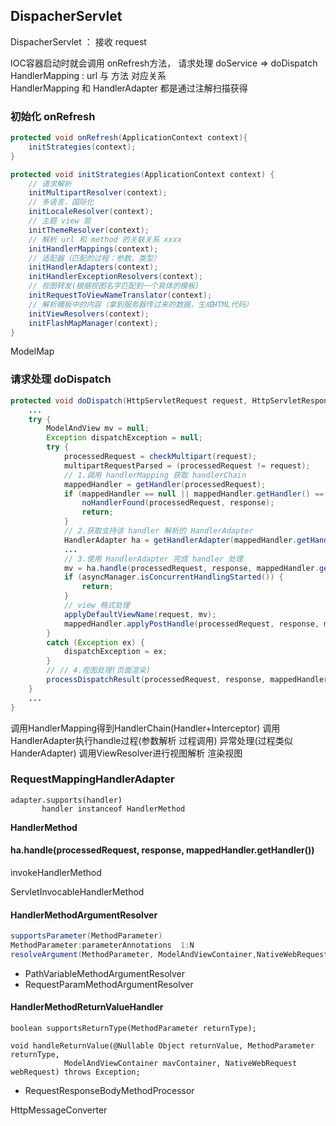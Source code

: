 ## DispacherServlet

DispacherServlet ： 接收 request 

IOC容器启动时就会调用 onRefresh方法，
请求处理 doService => doDispatch  
HandlerMapping : url 与 方法 对应关系  
HandlerMapping 和 HandlerAdapter 都是通过注解扫描获得

### 初始化 onRefresh

```java
protected void onRefresh(ApplicationContext context){
    initStrategies(context);
}

protected void initStrategies(ApplicationContext context) {
    // 请求解析
    initMultipartResolver(context);
    // 多语言，国际化
    initLocaleResolver(context);
    // 主题 view 层
    initThemeResolver(context);
    // 解析 url 和 method 的关联关系 xxxx
    initHandlerMappings(context);
    // 适配器（匹配的过程：参数，类型）
    initHandlerAdapters(context);
    initHandlerExceptionResolvers(context);
    // 视图转发(根据视图名字匹配到一个具体的模板)
    initRequestToViewNameTranslator(context);
    // 解析模板中的内容（拿到服务器传过来的数据，生成HTML代码）
    initViewResolvers(context);
    initFlashMapManager(context);
}
```

ModelMap  

### 请求处理 doDispatch

```java
protected void doDispatch(HttpServletRequest request, HttpServletResponse response) throws Exception {
	...
	try {
		ModelAndView mv = null;
		Exception dispatchException = null;
		try {
			processedRequest = checkMultipart(request);
			multipartRequestParsed = (processedRequest != request);
			// 1.调用 handlerMapping 获取 handlerChain
			mappedHandler = getHandler(processedRequest);
			if (mappedHandler == null || mappedHandler.getHandler() == null) {
				noHandlerFound(processedRequest, response);
				return;
			}
			// 2.获取支持该 handler 解析的 HandlerAdapter
			HandlerAdapter ha = getHandlerAdapter(mappedHandler.getHandler());
			...
			// 3.使用 HandlerAdapter 完成 handler 处理
			mv = ha.handle(processedRequest, response, mappedHandler.getHandler());
			if (asyncManager.isConcurrentHandlingStarted()) {
				return;
			}
			// view 格式处理
			applyDefaultViewName(request, mv);
			mappedHandler.applyPostHandle(processedRequest, response, mv);
		}
		catch (Exception ex) {
			dispatchException = ex;
		}
        // // 4.视图处理(页面渲染) 
		processDispatchResult(processedRequest, response, mappedHandler, mv, dispatchException);
	}
	...
}
```

调用HandlerMapping得到HandlerChain(Handler+Interceptor)
调用HandlerAdapter执行handle过程(参数解析 过程调用)
异常处理(过程类似HanderAdapter)
调用ViewResolver进行视图解析
渲染视图



### RequestMappingHandlerAdapter

```
adapter.supports(handler)
       handler instanceof HandlerMethod
```

**HandlerMethod**



#### ha.handle(processedRequest, response, mappedHandler.getHandler())

invokeHandlerMethod

ServletInvocableHandlerMethod

#### HandlerMethodArgumentResolver

```java
supportsParameter(MethodParameter)
MethodParameter:parameterAnnotations  1:N
resolveArgument(MethodParameter, ModelAndViewContainer,NativeWebRequest, WebDataBinderFactory)
```





* PathVariableMethodArgumentResolver
* RequestParamMethodArgumentResolver

#### HandlerMethodReturnValueHandler

```
boolean supportsReturnType(MethodParameter returnType);

void handleReturnValue(@Nullable Object returnValue, MethodParameter returnType,
			ModelAndViewContainer mavContainer, NativeWebRequest webRequest) throws Exception;
```

* RequestResponseBodyMethodProcessor

HttpMessageConverter

​      